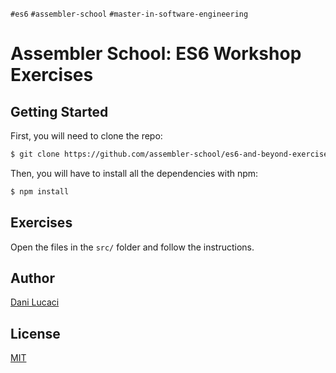 `#es6` `#assembler-school` `#master-in-software-engineering`

# Assembler School: ES6 Workshop Exercises

## Getting Started

First, you will need to clone the repo:

```bash
$ git clone https://github.com/assembler-school/es6-and-beyond-exercises.git
```

Then, you will have to install all the dependencies with npm:

```bash
$ npm install
```

## Exercises

Open the files in the `src/` folder and follow the instructions.

## Author <!-- omit in toc -->

[Dani Lucaci](https://github.com/danilucaci)

## License <!-- omit in toc -->

[MIT](https://choosealicense.com/licenses/mit/)
